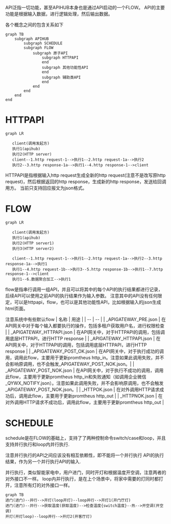 API泛指一切功能，甚至APIHUB本身也是通过API启动的一个FLOW。
API的主要功能是根据输入数据，进行逻辑处理，然后输出数据。

各个概念之间的包含关系如下
```mermaid
graph TB
    subgraph APIHUB
        subgraph SCHEDULE
        subgraph FLOW
            subgraph 原子API
                subgraph HTTPAPI
                end      
                subgraph 其他功能性API
                end          
                subgraph 辅助类API
                end                                   
            end          
        end                
    end
end
```
# HTTPAPI
```mermaid
graph LR

   client(调用发起方)
   执行1(apihub)
   执行2(HTTP server)
   client--1.http request-1-->执行1--2.http request-1a-->执行2
   执行2--3.http response-1a-->执行1--4.http response-1-->client
```
HTTPAPI是指根据输入http request生成全新的http request(注意不是改写原http request)，然后根据返回的http response，生成新的http response，发送给回调用方。
当前只支持回应报文为json格式。


# FLOW
```mermaid
graph LR

   client(调用发起方)
   执行1(apihub)
   执行2(HTTP server1)
   执行3(HTTP server2)

   client--1.http request-1-->执行1--2.http request-1a-->执行2--3.http response-1a-->执行1
   执行1--4.http request-1b-->执行3--5.http response-1b-->执行1--7.http response-1-->client
   执行1--6.数据聚合加工-->执行1
```
flow是指串行调用一组API，并且可以将其中的每个API的执行结果都进行记录，后续API可以使用之前API的执行结果作为输入参数。
注意其中的API没有任何限定，可以是httpapi，flow，也可以是其他功能性API，比如根据输入的json生成html页面。

注意系统中有些默认flow
| 名称 | 用途 |
| -- | -- |
| _APIGATEWAY_PRE.json | 在API网关中对于每个输入都要执行的操作，包括多租户获取用户名，进行权限检查 |
| _APIGATEWAY_HTTPAPI.json | 在API网关中，对于HTTPAPI的调用，包括调用底层HTTPAPI，进行HTTP response |
| _APIGATEWAY_HTTPAPI.json | 在API网关中，对于HTTPAPI的调用，包括调用底层HTTPAPI，进行HTTP response |
| _APIGATEWAY_POST_OK.json | 在API网关中，对于执行成功的调用，调用此flow，主要用于更新promtheus http_in。注意如果此调用失败，并不会影响原调用，也不会触发_APIGATEWAY_POST_NOK.json。|
| _APIGATEWAY_POST_NOK.json | 在API网关中，对于执行不成功的调用，调用此flow，主要用于更新promtheus http_in和失败通知（如调用企业微信_QYWX_NOTIFY.json）。注意如果此调用失败，并不会影响原调用，也不会触发_APIGATEWAY_POST_NOK.json。|
| _HTTPOK.json | 在对外调用HTTP请求成功后，调用此flow，主要用于更新promtheus http_out |
| _HTTPNOK.json | 在对外调用HTTP请求不成功后，调用此flow，主要用于更新promtheus http_out |
# SCHEDULE
schedule是在FLOW的基础上，支持了了两种控制命令switch/case和loop，并且支持并行执行和loop内并行执行.

注意并行执行的API之间应该没有相互依赖性，即不能将一个并行执行
API的执行结果，作为另一个并行执行API的输入.

并行执行，类似智能家电中，用户进门，同时开灯和根据温度开空调，注意两者的对外接口不一样。
loop内并行执行，是在上个场景中，将家中需要的灯同时都打开，注意所有灯的对外接口一样。

```mermaid
graph TB
进门(进门)--并行-->开灯(loop开灯)--loop并行-->开灯1(开门厅灯)
进门(进门)--并行-->获取温度(获取温度)-->检查温度{switch温度}--热-->开空调(开空调)
开灯(开灯loop)--loop并行-->开灯2(开客厅灯)
```